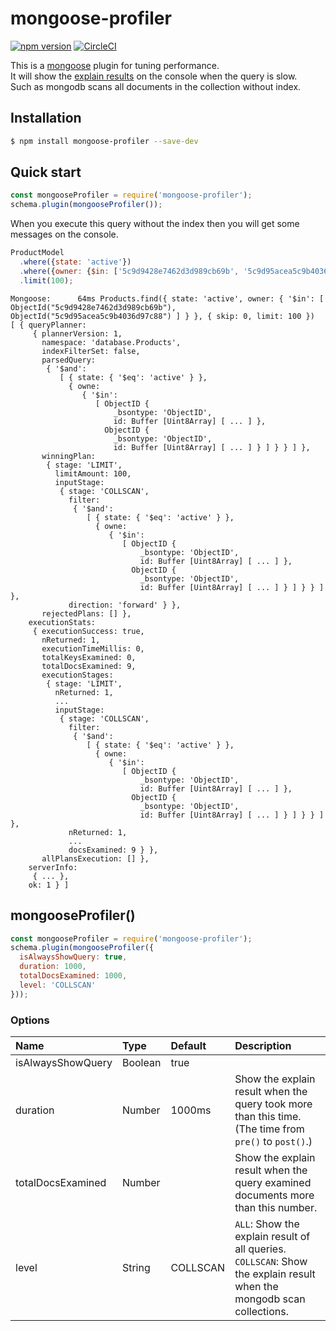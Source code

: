# mongoose-profiler
[![npm version](https://badge.fury.io/js/mongoose-profiler.svg)](https://www.npmjs.com/package/mongoose-profiler)
[![CircleCI](https://circleci.com/gh/kelp404/mongoose-profiler.svg?style=svg)](https://circleci.com/gh/kelp404/mongoose-profiler)

This is a [mongoose](https://mongoosejs.com) plugin for tuning performance.  
It will show the [explain results](https://docs.mongodb.com/manual/reference/explain-results/) on the console when the query is slow.  
Such as mongodb scans all documents in the collection without index.

## Installation
```bash
$ npm install mongoose-profiler --save-dev
```

## Quick start
```js
const mongooseProfiler = require('mongoose-profiler');
schema.plugin(mongooseProfiler());
```

When you execute this query without the index then you will get some messages on the console.
```js
ProductModel
  .where({state: 'active'})
  .where({owner: {$in: ['5c9d9428e7462d3d989cb69b', '5c9d95acea5c9b4036d97c88']}})
  .limit(100);
```
```base
Mongoose:      64ms Products.find({ state: 'active', owner: { '$in': [ ObjectId("5c9d9428e7462d3d989cb69b"), ObjectId("5c9d95acea5c9b4036d97c88") ] } }, { skip: 0, limit: 100 })
[ { queryPlanner:
     { plannerVersion: 1,
       namespace: 'database.Products',
       indexFilterSet: false,
       parsedQuery:
        { '$and':
           [ { state: { '$eq': 'active' } },
             { owne:
                { '$in':
                   [ ObjectID {
                       _bsontype: 'ObjectID',
                       id: Buffer [Uint8Array] [ ... ] },
                     ObjectID {
                       _bsontype: 'ObjectID',
                       id: Buffer [Uint8Array] [ ... ] } ] } } ] },
       winningPlan:
        { stage: 'LIMIT',
          limitAmount: 100,
          inputStage:
           { stage: 'COLLSCAN',
             filter:
              { '$and':
                 [ { state: { '$eq': 'active' } },
                   { owne:
                      { '$in':
                         [ ObjectID {
                             _bsontype: 'ObjectID',
                             id: Buffer [Uint8Array] [ ... ] },
                           ObjectID {
                             _bsontype: 'ObjectID',
                             id: Buffer [Uint8Array] [ ... ] } ] } } ] },
             direction: 'forward' } },
       rejectedPlans: [] },
    executionStats:
     { executionSuccess: true,
       nReturned: 1,
       executionTimeMillis: 0,
       totalKeysExamined: 0,
       totalDocsExamined: 9,
       executionStages:
        { stage: 'LIMIT',
          nReturned: 1,
          ...
          inputStage:
           { stage: 'COLLSCAN',
             filter:
              { '$and':
                 [ { state: { '$eq': 'active' } },
                   { owne:
                      { '$in':
                         [ ObjectID {
                             _bsontype: 'ObjectID',
                             id: Buffer [Uint8Array] [ ... ] },
                           ObjectID {
                             _bsontype: 'ObjectID',
                             id: Buffer [Uint8Array] [ ... ] } ] } } ] },
             nReturned: 1,
             ...
             docsExamined: 9 } },
       allPlansExecution: [] },
    serverInfo:
     { ... },
    ok: 1 } ]
```

## mongooseProfiler()
```js
const mongooseProfiler = require('mongoose-profiler');
schema.plugin(mongooseProfiler({
  isAlwaysShowQuery: true,
  duration: 1000,
  totalDocsExamined: 1000,
  level: 'COLLSCAN'
}));
```
### Options
  Name                     |        Type      |   Default  |  Description
:------------------|:------------|:---------|:------------
 isAlwaysShowQuery | Boolean         |    true     |     
 duration     |  Number        |  1000ms  |  Show the explain result when the query took more than this time.<br/>(The time from `pre()` to `post()`.)
 totalDocsExamined |  Number        |               | Show the explain result when the query examined documents more than this number.
 level                     |  String           | COLLSCAN |`ALL`: Show the explain result of all queries.<br/>`COLLSCAN`: Show the explain result when the mongodb scan collections.

